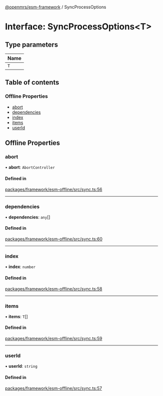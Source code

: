 [@openmrs/esm-framework](../API.md) / SyncProcessOptions

# Interface: SyncProcessOptions<T\>

## Type parameters

| Name |
| :------ |
| `T` |

## Table of contents

### Offline Properties

- [abort](SyncProcessOptions.md#abort)
- [dependencies](SyncProcessOptions.md#dependencies)
- [index](SyncProcessOptions.md#index)
- [items](SyncProcessOptions.md#items)
- [userId](SyncProcessOptions.md#userid)

## Offline Properties

### abort

• **abort**: `AbortController`

#### Defined in

[packages/framework/esm-offline/src/sync.ts:56](https://github.com/openmrs/openmrs-esm-core/blob/main/packages/framework/esm-offline/src/sync.ts#L56)

___

### dependencies

• **dependencies**: `any`[]

#### Defined in

[packages/framework/esm-offline/src/sync.ts:60](https://github.com/openmrs/openmrs-esm-core/blob/main/packages/framework/esm-offline/src/sync.ts#L60)

___

### index

• **index**: `number`

#### Defined in

[packages/framework/esm-offline/src/sync.ts:58](https://github.com/openmrs/openmrs-esm-core/blob/main/packages/framework/esm-offline/src/sync.ts#L58)

___

### items

• **items**: `T`[]

#### Defined in

[packages/framework/esm-offline/src/sync.ts:59](https://github.com/openmrs/openmrs-esm-core/blob/main/packages/framework/esm-offline/src/sync.ts#L59)

___

### userId

• **userId**: `string`

#### Defined in

[packages/framework/esm-offline/src/sync.ts:57](https://github.com/openmrs/openmrs-esm-core/blob/main/packages/framework/esm-offline/src/sync.ts#L57)
